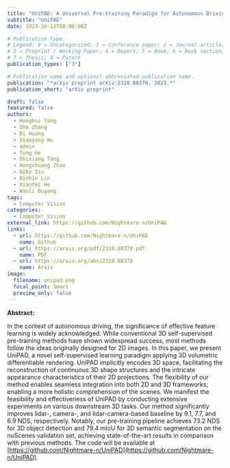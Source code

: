 ```yaml
---
title: "UniPAD: A Universal Pre-training Paradigm for Autonomous Driving"
subtitle: "UniPAD"
date: 2023-10-12T00:00:00Z

# Publication type.
# Legend: 0 = Uncategorized; 1 = Conference paper; 2 = Journal article;
# 3 = Preprint / Working Paper; 4 = Report; 5 = Book; 6 = Book section;
# 7 = Thesis; 8 = Patent
publication_types: ["3"]

# Publication name and optional abbreviated publication name.
publication: "*arXiv preprint arXiv:2310.08370, 2023.*"
publication_short: "arXiv preprint"

draft: false
featured: false
authors:
  - Honghui Yang
  - Sha Zhang
  - Di Huang
  - Xiaoyang Wu
  - admin
  - Tong He
  - Shixiang Tang
  - Hengshuang Zhao
  - Qibo Qiu
  - Binbin Lin
  - Xiaofei He
  - Wanli Ouyang
tags:
  - Computer Vision
categories:
  - Computer Vision
external_link: https://github.com/Nightmare-n/UniPAD
links:
  - url: https://github.com/Nightmare-n/UniPAD
    name: Github
  - url: https://arxiv.org/pdf/2310.08370.pdf
    name: PDF
  - url: https://arxiv.org/abs/2310.08370
    name: Arxiv
image:
  filename: unipad.png
  focal_point: Smart
  preview_only: false
---
```


**Abstract:**

In the context of autonomous driving, the significance of effective feature learning is widely acknowledged. While conventional 3D self-supervised pre-training methods have shown widespread success, most methods follow the ideas originally designed for 2D images. In this paper, we present UniPAD, a novel self-supervised learning paradigm applying 3D volumetric differentiable rendering. UniPAD implicitly encodes 3D space, facilitating the reconstruction of continuous 3D shape structures and the intricate appearance characteristics of their 2D projections. The flexibility of our method enables seamless integration into both 2D and 3D frameworks, enabling a more holistic comprehension of the scenes. We manifest the feasibility and effectiveness of UniPAD by conducting extensive experiments on various downstream 3D tasks. Our method significantly improves lidar-, camera-, and lidar-camera-based baseline by 9.1, 7.7, and 6.9 NDS, respectively. Notably, our pre-training pipeline achieves 73.2 NDS for 3D object detection and 79.4 mIoU for 3D semantic segmentation on the nuScenes validation set, achieving state-of-the-art results in comparison with previous methods. The code will be available at [https://github.com/Nightmare-n/UniPAD](https://github.com/Nightmare-n/UniPAD).